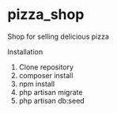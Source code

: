 # pizza_shop
Shop for selling delicious pizza

Installation
1. Clone repository
2. composer install
3. npm install
4. php artisan migrate
5. php artisan db:seed

